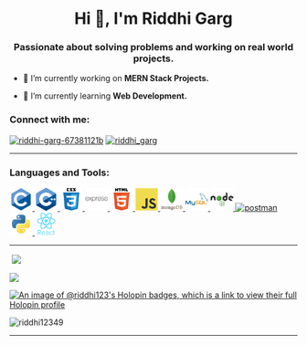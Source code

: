 <h1 align="center">Hi 👋, I'm Riddhi Garg</h1>
<h3 align="center">Passionate about solving problems and working on real world projects.</h3>

- 🔭 I’m currently working on **MERN Stack Projects.**

- 🌱 I’m currently learning **Web Development.**

<h3 align="left">Connect with me:</h3>
<p align="left">
<a href="https://linkedin.com/in/riddhi-garg-67381121b" target="blank"><img align="center" src="https://raw.githubusercontent.com/rahuldkjain/github-profile-readme-generator/master/src/images/icons/Social/linked-in-alt.svg" alt="riddhi-garg-67381121b" height="30" width="40" /></a>
<a href="https://instagram.com/riddhi_garg" target="blank"><img align="center" src="https://raw.githubusercontent.com/rahuldkjain/github-profile-readme-generator/master/src/images/icons/Social/instagram.svg" alt="riddhi_garg" height="30" width="40" /></a>
<!-- <a href="https://www.leetcode.com/riddhi_123" target="blank"><img align="center" src="https://raw.githubusercontent.com/rahuldkjain/github-profile-readme-generator/master/src/images/icons/Social/leet-code.svg" alt="riddhi_123" height="30" width="40" /></a>
<a href="https://auth.geeksforgeeks.org/user/riddhigarg385" target="blank"><img align="center" src="https://raw.githubusercontent.com/rahuldkjain/github-profile-readme-generator/master/src/images/icons/Social/geeks-for-geeks.svg" alt="riddhigarg385" height="30" width="40" /></a> -->
</p>
<hr>
<h3 align="left">Languages and Tools:</h3>
<p align="left"> <a href="https://www.cprogramming.com/" target="_blank" rel="noreferrer"> <img src="https://raw.githubusercontent.com/devicons/devicon/master/icons/c/c-original.svg" alt="c" width="40" height="40"/> </a> <a href="https://www.w3schools.com/cpp/" target="_blank" rel="noreferrer"> <img src="https://raw.githubusercontent.com/devicons/devicon/master/icons/cplusplus/cplusplus-original.svg" alt="cplusplus" width="40" height="40"/> </a> <a href="https://www.w3schools.com/css/" target="_blank" rel="noreferrer"> <img src="https://raw.githubusercontent.com/devicons/devicon/master/icons/css3/css3-original-wordmark.svg" alt="css3" width="40" height="40"/> </a> <a href="https://expressjs.com" target="_blank" rel="noreferrer"> <img src="https://raw.githubusercontent.com/devicons/devicon/master/icons/express/express-original-wordmark.svg" alt="express" width="40" height="40"/> </a> <a href="https://www.w3.org/html/" target="_blank" rel="noreferrer"> <img src="https://raw.githubusercontent.com/devicons/devicon/master/icons/html5/html5-original-wordmark.svg" alt="html5" width="40" height="40"/> </a> <a href="https://developer.mozilla.org/en-US/docs/Web/JavaScript" target="_blank" rel="noreferrer"> <img src="https://raw.githubusercontent.com/devicons/devicon/master/icons/javascript/javascript-original.svg" alt="javascript" width="40" height="40"/> </a> <a href="https://www.mongodb.com/" target="_blank" rel="noreferrer"> <img src="https://raw.githubusercontent.com/devicons/devicon/master/icons/mongodb/mongodb-original-wordmark.svg" alt="mongodb" width="40" height="40"/> </a> <a href="https://www.mysql.com/" target="_blank" rel="noreferrer"> <img src="https://raw.githubusercontent.com/devicons/devicon/master/icons/mysql/mysql-original-wordmark.svg" alt="mysql" width="40" height="40"/> </a> <a href="https://nodejs.org" target="_blank" rel="noreferrer"> <img src="https://raw.githubusercontent.com/devicons/devicon/master/icons/nodejs/nodejs-original-wordmark.svg" alt="nodejs" width="40" height="40"/> </a> <a href="https://postman.com" target="_blank" rel="noreferrer"> <img src="https://www.vectorlogo.zone/logos/getpostman/getpostman-icon.svg" alt="postman" width="40" height="40"/> </a> <a href="https://www.python.org" target="_blank" rel="noreferrer"> <img src="https://raw.githubusercontent.com/devicons/devicon/master/icons/python/python-original.svg" alt="python" width="40" height="40"/> </a> <a href="https://reactjs.org/" target="_blank" rel="noreferrer"> <img src="https://raw.githubusercontent.com/devicons/devicon/master/icons/react/react-original-wordmark.svg" alt="react" width="40" height="40"/> </a> </p>
<hr>

<p>&nbsp;<img align="center" src="https://github-readme-stats.vercel.app/api?username=Riddhi12349&theme=vue-dark&show_icons=true&hide_border=true&count_private=true" /></p>

<p><img align="center" src="https://github-readme-streak-stats.herokuapp.com/?user=Riddhi12349&theme=vue-dark&hide_border=true" /></p>

[![An image of @riddhi123's Holopin badges, which is a link to view their full Holopin profile](https://holopin.me/riddhi123)](https://holopin.io/@riddhi123)

<p align="left"> <img src="https://komarev.com/ghpvc/?username=riddhi12349&label=Profile%20views&color=0e75b6&style=flat" alt="riddhi12349" /> </p>

<hr>
<!-- ![{4BFACE07-F4DF-49B0-91D9-9312E196A08A}](https://github.com/user-attachments/assets/7ceba03e-31d0-43ad-85ca-0be66c728752) -->
